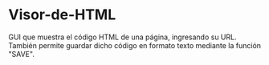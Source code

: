 # Visor-de-HTML
GUI que muestra el código HTML de una página, ingresando su URL. También permite guardar dicho código en formato texto mediante la función "SAVE".
